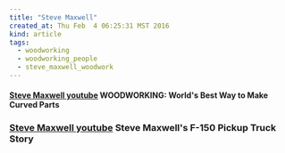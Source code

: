 ```yaml
---
title: "Steve Maxwell"
created_at: Thu Feb  4 06:25:31 MST 2016
kind: article
tags:
  - woodworking
  - woodworking_people
  - steve_maxwell_woodwork
---
```


<h4>
  <a href="https://www.youtube.com/watch?v=GA6vwPtpWlo" target="_blank">Steve Maxwell youtube</a>
  WOODWORKING: World's Best Way to Make Curved Parts
</h4>

<h3>
  <a href="https://www.youtube.com/watch?v=6eWjPWS98SI" target="_blank">Steve Maxwell youtube</a>
  Steve Maxwell's F-150 Pickup Truck Story
</h3>

<!--
html boilerplate
<a href="" target="_blank"></a>
<a name=""></a>
<img src="" width="400px">
<ul>
  <li></li>
</ul>
<pre>
</pre>
<pre><code>
</code></pre>
<math xmlns='http://www.w3.org/1998/Math/MathML' display='block'>
</math>
-->
